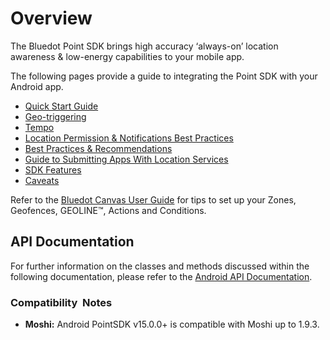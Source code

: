 Overview
===========

The Bluedot Point SDK brings high accuracy ‘always-on’ location awareness & low-energy capabilities to your mobile app.

The following pages provide a guide to integrating the Point SDK with your Android app.

*   [Quick Start Guide](https://docs.bluedot.io/android-sdk/android-quick-start/)
*   [Geo-triggering](https://docs.bluedot.io/android-sdk/android-geo-triggering/)
*   [Tempo](https://docs.bluedot.io/android-sdk/android-tempo/)
*   [Location Permission & Notifications Best Practices](https://docs.bluedot.io/android-sdk/android-location-permission-notifications-best-practices/)
*   [Best Practices & Recommendations](https://docs.bluedot.io/android-sdk/android-best-practices-recommendations/)
*   [Guide to Submitting Apps With Location Services](https://docs.bluedot.io/guide-to-submitting-apps-with-location-services/)
*   [SDK Features](https://docs.bluedot.io/android-sdk/android-features/)
*   [Caveats](https://docs.bluedot.io/android-sdk/android-caveats/)

Refer to the [Bluedot Canvas User Guide](https://docs.bluedot.io/canvas/) for tips to set up your Zones, Geofences, GEOLINE™, Actions and Conditions.

API Documentation
-----------------

For further information on the classes and methods discussed within the following documentation, please refer to the [Android API Documentation](http://android-docs.bluedot.io/).

### Compatibility  Notes

*   **Moshi:** Android PointSDK v15.0.0+ is compatible with Moshi up to 1.9.3.